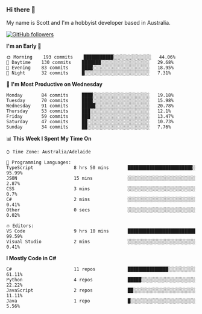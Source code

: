 ### Hi there 👋

My name is Scott and I'm a hobbyist developer based in Australia.

[![GitHub followers](https://img.shields.io/github/followers/puppetsw?label=Follow&style=social)](https://github.com/puppetsw?tab=followers)

<!--START_SECTION:waka-->
**I'm an Early 🐤** 

```text
🌞 Morning    193 commits    ███████████░░░░░░░░░░░░░░   44.06% 
🌆 Daytime    130 commits    ███████░░░░░░░░░░░░░░░░░░   29.68% 
🌃 Evening    83 commits     ████░░░░░░░░░░░░░░░░░░░░░   18.95% 
🌙 Night      32 commits     █░░░░░░░░░░░░░░░░░░░░░░░░   7.31%

```
📅 **I'm Most Productive on Wednesday** 

```text
Monday       84 commits     ████░░░░░░░░░░░░░░░░░░░░░   19.18% 
Tuesday      70 commits     ████░░░░░░░░░░░░░░░░░░░░░   15.98% 
Wednesday    91 commits     █████░░░░░░░░░░░░░░░░░░░░   20.78% 
Thursday     53 commits     ███░░░░░░░░░░░░░░░░░░░░░░   12.1% 
Friday       59 commits     ███░░░░░░░░░░░░░░░░░░░░░░   13.47% 
Saturday     47 commits     ██░░░░░░░░░░░░░░░░░░░░░░░   10.73% 
Sunday       34 commits     ██░░░░░░░░░░░░░░░░░░░░░░░   7.76%

```


📊 **This Week I Spent My Time On** 

```text
⌚︎ Time Zone: Australia/Adelaide

💬 Programming Languages: 
TypeScript               8 hrs 50 mins       ████████████████████████░   95.99% 
JSON                     15 mins             ░░░░░░░░░░░░░░░░░░░░░░░░░   2.87% 
CSS                      3 mins              ░░░░░░░░░░░░░░░░░░░░░░░░░   0.7% 
C#                       2 mins              ░░░░░░░░░░░░░░░░░░░░░░░░░   0.41% 
Other                    0 secs              ░░░░░░░░░░░░░░░░░░░░░░░░░   0.02%

🔥 Editors: 
VS Code                  9 hrs 10 mins       █████████████████████████   99.59% 
Visual Studio            2 mins              ░░░░░░░░░░░░░░░░░░░░░░░░░   0.41%

```

**I Mostly Code in C#** 

```text
C#                       11 repos            ███████████████░░░░░░░░░░   61.11% 
Python                   4 repos             █████░░░░░░░░░░░░░░░░░░░░   22.22% 
JavaScript               2 repos             ██░░░░░░░░░░░░░░░░░░░░░░░   11.11% 
Java                     1 repo              █░░░░░░░░░░░░░░░░░░░░░░░░   5.56%

```



<!--END_SECTION:waka-->

<!--
**puppetsw/puppetsw** is a ✨ _special_ ✨ repository because its `README.md` (this file) appears on your GitHub profile.

Here are some ideas to get you started:

- 🔭 I’m currently working on ...
- 🌱 I’m currently learning ...
- 👯 I’m looking to collaborate on ...
- 🤔 I’m looking for help with ...
- 💬 Ask me about ...
- 📫 How to reach me: ...
- 😄 Pronouns: ...
- ⚡ Fun fact: ...
-->
